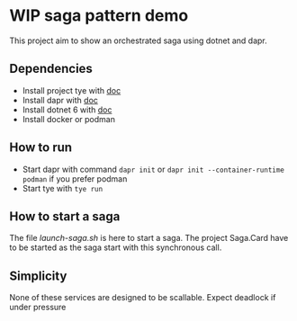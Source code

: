 # WIP saga pattern demo

This project aim to show an orchestrated saga using dotnet and dapr.

## Dependencies

* Install project tye with [doc](https://github.com/dotnet/tye/blob/main/docs/getting_started.md)
* Install dapr with [doc](https://docs.dapr.io/getting-started/install-dapr-cli/)
* Install dotnet 6 with [doc](https://learn.microsoft.com/en-us/dotnet/core/install/linux-ubuntu)
* Install docker or podman

## How to run

* Start dapr with command `dapr init` or `dapr init --container-runtime podman` if you prefer podman
* Start tye with `tye run`

## How to start a saga

The file _launch-saga.sh_ is here to start a saga. The project Saga.Card have to be started as the saga start with this synchronous call.

## Simplicity

None of these services are designed to be scallable. Expect deadlock if under pressure
